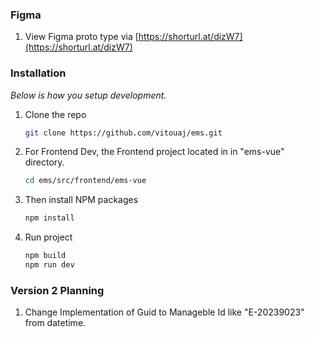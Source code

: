 ### Figma
1. View Figma proto type via  [https://shorturl.at/dizW7](https://shorturl.at/dizW7)

### Installation

_Below is how you setup development._

1. Clone the repo
   ```sh
   git clone https://github.com/vitouaj/ems.git

2. For Frontend Dev, the Frontend project located in in "ems-vue" directory.
    ```sh
    cd ems/src/frontend/ems-vue
    ```
3. Then install NPM packages
   ```sh
   npm install
   ```

4. Run project
   ```sh
   npm build
   npm run dev
   ````


### Version 2 Planning

1. Change Implementation of Guid to Manageble Id like "E-20239023" from datetime.
